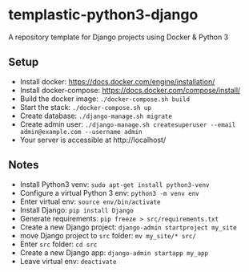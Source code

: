 # templastic-python3-django

A repository template for Django projects using Docker & Python 3

## Setup

* Install docker: https://docs.docker.com/engine/installation/
* Install docker-compose: https://docs.docker.com/compose/install/
* Build the docker image: `./docker-compose.sh build`
* Start the stack: `./docker-compose.sh up`
* Create database: `./django-manage.sh migrate`
* Create admin user: `./django-manage.sh createsuperuser --email admin@example.com --username admin`
* Your server is accessible at http://localhost/

## Notes

* Install Python3 venv: `sudo apt-get install python3-venv`
* Configure a virtual Python 3 env: `python3 -m venv env`
* Enter virtual env: `source env/bin/activate`
* Install Django: `pip install Django`
* Generate requirements: `pip freeze > src/requirements.txt`
* Create a new Django project: `django-admin startproject my_site`
* move Django project to `src` folder: `mv my_site/* src/`
* Enter `src` folder: `cd src`
* Create a new Django app: `django-admin startapp my_app`
* Leave virtual env: `deactivate`
